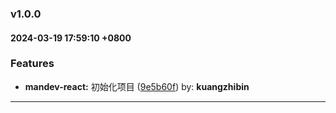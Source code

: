 ### v1.0.0
#### 2024-03-19 17:59:10 +0800



### Features

* **mandev-react:** 初始化项目  ([9e5b60f](https://github.com/sky5454/mandev-react/commit/9e5b60f)) by: **kuangzhibin**

---
